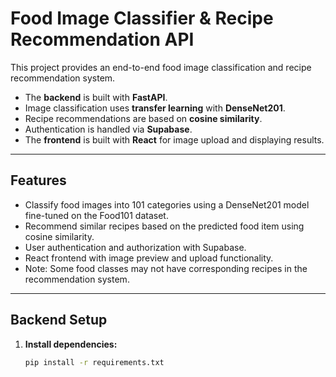 # Food Image Classifier & Recipe Recommendation API

This project provides an end-to-end food image classification and recipe recommendation system.

- The **backend** is built with **FastAPI**.
- Image classification uses **transfer learning** with **DenseNet201**.
- Recipe recommendations are based on **cosine similarity**.
- Authentication is handled via **Supabase**.
- The **frontend** is built with **React** for image upload and displaying results.

---

## Features

- Classify food images into 101 categories using a DenseNet201 model fine-tuned on the Food101 dataset.
- Recommend similar recipes based on the predicted food item using cosine similarity.
- User authentication and authorization with Supabase.
- React frontend with image preview and upload functionality.
- Note: Some food classes may not have corresponding recipes in the recommendation system.

---

## Backend Setup

1. **Install dependencies:**

   ```bash
   pip install -r requirements.txt
